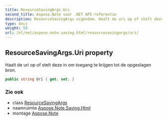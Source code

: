 ```yaml
---
title: ResourceSavingArgs.Uri
second_title: Aspose.Note voor .NET API-referentie
description: ResourceSavingArgs eigendom. Haalt de uri op of stelt deze in om toegang te krijgen tot de opgeslagen bron.
type: docs
weight: 50
url: /nl/net/aspose.note.saving.html/resourcesavingargs/uri/
---
```

## ResourceSavingArgs.Uri property

Haalt de uri op of stelt deze in om toegang te krijgen tot de opgeslagen bron.

```csharp
public string Uri { get; set; }
```

### Zie ook

* class [ResourceSavingArgs](../)
* naamruimte [Aspose.Note.Saving.Html](../../resourcesavingargs/)
* montage [Aspose.Note](../../../)


